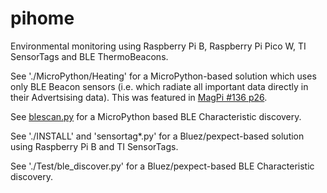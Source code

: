 pihome
======

Environmental monitoring using Raspberry Pi B, Raspberry Pi Pico W,
TI SensorTags and BLE ThermoBeacons.

See './MicroPython/Heating' for a MicroPython-based solution which uses only
BLE Beacon sensors (i.e. which radiate all important data directly in their Advertsising data). This was featured in [MagPi #136 p26](https://magpi.raspberrypi.com/issues/136).

See [blescan.py](https://github.com/tacker66/mp_playground/blob/main/blescan.py) for a
MicroPython based BLE Characteristic discovery.

See './INSTALL' and 'sensortag*.py' for a Bluez/pexpect-based solution using Raspberry Pi B and TI SensorTags.

See './Test/ble_discover.py' for a Bluez/pexpect-based BLE Characteristic discovery.
